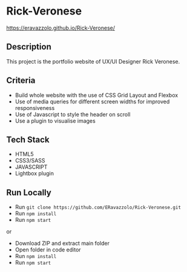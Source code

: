 # Rick-Veronese
https://eravazzolo.github.io/Rick-Veronese/

## Description
This project is the portfolio website of UX/UI Designer Rick Veronese.

## Criteria
- Build whole website with the use of CSS Grid Layout and Flexbox 
- Use of media queries for different screen widths for improved responsiveness
- Use of Javascript to style the header on scroll
- Use a plugin to visualise images 

## Tech Stack
- HTML5
- CSS3/SASS
- JAVASCRIPT
- Lightbox plugin

## Run Locally
- Run `git clone https://github.com/ERavazzolo/Rick-Veronese.git`
- Run `npm install`
- Run `npm start`

or

- Download ZIP and extract main folder
- Open folder in code editor
- Run `npm install`
- Run `npm start`
